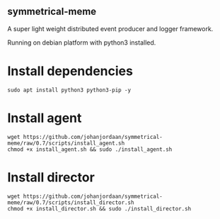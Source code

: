 ## symmetrical-meme

A super light weight distributed event producer and logger framework. 

Running on debian platform with python3 installed.

# Install dependencies
```
sudo apt install python3 python3-pip -y
```

# Install agent
```
wget https://github.com/johanjordaan/symmetrical-meme/raw/0.7/scripts/install_agent.sh
chmod +x install_agent.sh && sudo ./install_agent.sh
```

# Install director
```
wget https://github.com/johanjordaan/symmetrical-meme/raw/0.7/scripts/install_director.sh
chmod +x install_director.sh && sudo ./install_director.sh
```
